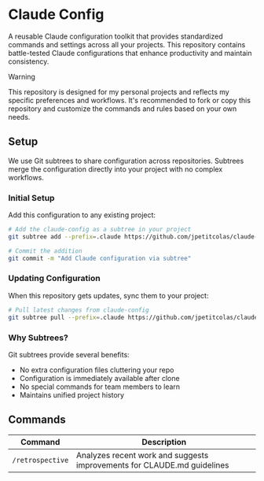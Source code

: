 # Claude Config

A reusable Claude configuration toolkit that provides standardized commands and settings across all your projects. This repository contains battle-tested Claude configurations that enhance productivity and maintain consistency.

> [!WARNING]
> This repository is designed for my personal projects and reflects my specific preferences and workflows. It's recommended to fork or copy this repository and customize the commands and rules based on your own needs.

## Setup

We use Git subtrees to share configuration across repositories. Subtrees merge the configuration directly into your project with no complex workflows.

### Initial Setup

Add this configuration to any existing project:

```bash
# Add the claude-config as a subtree in your project
git subtree add --prefix=.claude https://github.com/jpetitcolas/claude-config.git main --squash

# Commit the addition
git commit -m "Add Claude configuration via subtree"
```

### Updating Configuration

When this repository gets updates, sync them to your project:

```bash
# Pull latest changes from claude-config
git subtree pull --prefix=.claude https://github.com/jpetitcolas/claude-config.git main --squash
```

### Why Subtrees?

Git subtrees provide several benefits:
- No extra configuration files cluttering your repo
- Configuration is immediately available after clone
- No special commands for team members to learn
- Maintains unified project history

## Commands

| Command | Description |
|---------|-------------|
| `/retrospective` | Analyzes recent work and suggests improvements for CLAUDE.md guidelines |

